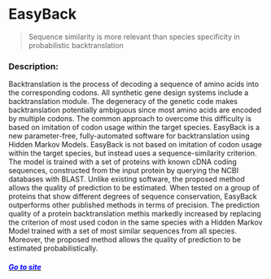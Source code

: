 # EasyBack
> Sequence similarity is more relevant than species specificity in probabilistic backtranslation

### Description:
Backtranslation is the process of decoding a sequence of amino acids into the corresponding codons. All synthetic gene design systems include a backtranslation module. The degeneracy of the genetic code makes backtranslation potentially ambiguous since most amino acids are encoded by multiple codons. The common approach to overcome this difficulty is based on imitation of codon usage within the target species. EasyBack is a new parameter-free, fully-automated software for backtranslation using Hidden Markov Models. EasyBack is not based on imitation of codon usage within the target species, but instead uses a sequence-similarity criterion. The model is trained with a set of proteins with known cDNA coding sequences, constructed from the input protein by querying the NCBI databases with BLAST. Unlike existing software, the proposed method allows the quality of prediction to be estimated. When tested on a group of proteins that show different degrees of sequence conservation, EasyBack outperforms other published methods in terms of precision. The prediction quality of a protein backtranslation methis markedly increased by replacing the criterion of most used codon in the same species with a Hidden Markov Model trained with a set of most similar sequences from all species. Moreover, the proposed method allows the quality of prediction to be estimated probabilistically.

#### *[<span style="color:blue"> Go to site </span>](https://ferrolab.dmi.unict.it/sigma.html)*
